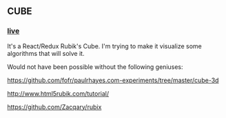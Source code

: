 ## CUBE

### [live](http://charliedieter.com/cube)

It's a React/Redux Rubik's Cube. I'm trying to make it visualize some algorithms that will solve it.

Would not have been possible without the following geniuses:

https://github.com/fofr/paulrhayes.com-experiments/tree/master/cube-3d

http://www.html5rubik.com/tutorial/

https://github.com/Zacqary/rubix
